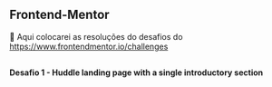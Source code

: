 ## Frontend-Mentor
 🎯 Aqui colocarei as resoluções do desafios do https://www.frontendmentor.io/challenges
##

#### Desafio 1 - Huddle landing page with a single introductory section

